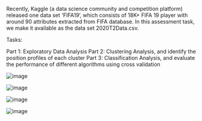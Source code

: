 Recently, Kaggle (a data science community and competition platform) released one data set 'FIFA19‘, which consists of 18K+ FIFA 19 player with around 90 attributes extracted from FIFA database. In this assessment task, we make it available as the data set 2020T2Data.csv.

Tasks:

Part 1: Exploratory Data Analysis
Part 2: Clustering Analysis, and identify the position profiles of each cluster
Part 3: Classification Analysis, and evaluate the performance of different algorithms using cross validation

![image](https://user-images.githubusercontent.com/79832198/119109689-ba4c7180-ba64-11eb-8dfc-fe0bf79f9119.png)

![image](https://user-images.githubusercontent.com/79832198/119109729-c33d4300-ba64-11eb-9475-c3f178767e85.png)

![image](https://user-images.githubusercontent.com/79832198/119109769-cc2e1480-ba64-11eb-85f0-51d764683a1a.png)

![image](https://user-images.githubusercontent.com/79832198/119109845-e2d46b80-ba64-11eb-9b46-7a99c5f65da7.png)
